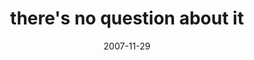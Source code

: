 ---
layout: base.njk
title : 'there&#39;s no question about it' 
view_title : 'there&#39;s no question about it' 
year : '2007' 
date : '2007-11-29' 
img_file : '/drawing/theresnoquestionaboutit.png' 
html_file : 'theresnoquestionaboutit' 
next_html : 'wheredidtheyallgo.html' 
year_order : '277' 
permalink : "title/{{html_file}}.html"
---